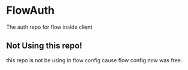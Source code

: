 # FlowAuth
The auth repo for flow inside client

## Not Using this repo!
this repo is not be using in flow config cause flow config now was free.
